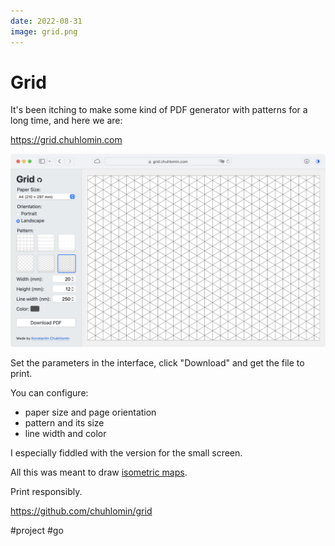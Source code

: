 ```yaml
---
date: 2022-08-31
image: grid.png
---
```


# Grid

It's been itching to make some kind of PDF generator with patterns for a long time, and here we are:

https://grid.chuhlomin.com

![Grid site screenshot](grid_web.png "Grid site screenshot")

Set the parameters in the interface, click "Download" and get the file to print.

You can configure:

* paper size and page orientation
* pattern and its size
* line width and color

I especially fiddled with the version for the small screen.

All this was meant to draw [isometric maps](https://www.wistedt.net/tutorials/tutorial-isometric-dungeon-map/).

Print responsibly.

https://github.com/chuhlomin/grid

#project #go
